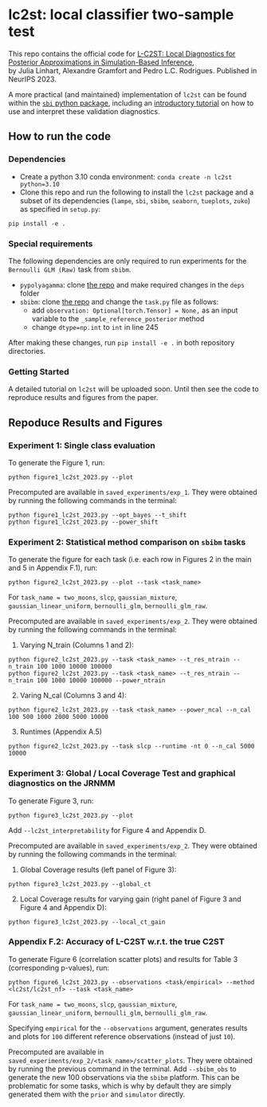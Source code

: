 # lc2st: local classifier two-sample test
This repo contains the official code for [L-C2ST: Local Diagnostics for Posterior Approximations in
Simulation-Based Inference](https://arxiv.org/abs/2306.03580),\
by Julia Linhart, Alexandre Gramfort and Pedro L.C. Rodrigues. Published in NeurIPS 2023.

A more practical (and maintained) implementation of `lc2st` can be found within the [`sbi` python package](https://github.com/sbi-dev/sbi), including an [introductory tutorial](https://github.com/sbi-dev/sbi/blob/main/tutorials/18_diagnostics_lc2st.ipynb) on how to use and interpret these validation diagnostics.


## How to run the code

### Dependencies
- Create a python 3.10 conda environment: `conda create -n lc2st python=3.10`
- Clone this repo and run the following to install the `lc2st` package and a subset of its dependencies (`lampe`, `sbi`, `sbibm`, `seaborn`, `tueplots`, `zuko`) as specified in `setup.py`:
```
pip install -e .
```

### Special requirements
The following dependencies are only required to run experiments for the `Bernoulli GLM (Raw)` task from `sbibm`.  
- `pypolyagamma`: clone [the repo](https://github.com/slinderman/pypolyagamma/tree/master) and make required changes in the `deps` folder
- `sbibm`: clone [the repo](https://github.com/sbi-benchmark/sbibm) and change the `task.py` file as follows:
  - add `observation: Optional[torch.Tensor] = None,` as an input variable to the `_sample_reference_posterior` method
  - change `dtype=np.int` to `int` in line 245

After making these changes, run `pip install -e .` in both repository directories.

### Getting Started 
A detailed tutorial on `lc2st` will be uploaded soon. Until then see the code to reproduce results and figures from the paper.

## Repoduce Results and Figures

### Experiment 1: Single class evaluation

To generate the Figure 1, run:
```
python figure1_lc2st_2023.py --plot
```

Precomputed are available in `saved_experiments/exp_1`. They were obtained by running the following commands in the terminal:
```
python figure1_lc2st_2023.py --opt_bayes --t_shift
python figure1_lc2st_2023.py --power_shift
```

### Experiment 2: Statistical method comparison on `sbibm` tasks
To generate the figure for each task (i.e. each row in Figures 2 in the main and 5 in Appendix F.1), run:
```
python figure2_lc2st_2023.py --plot --task <task_name>
```
For `task_name = two_moons`, `slcp`, `gaussian_mixture`, `gaussian_linear_uniform`, `bernoulli_glm`, `bernoulli_glm_raw`.

Precomputed are available in `saved_experiments/exp_2`. They were obtained by running the following commands in the terminal:

1. Varying N_train (Columns 1 and 2):
```
python figure2_lc2st_2023.py --task <task_name> --t_res_ntrain --n_train 100 1000 10000 100000
python figure2_lc2st_2023.py --task <task_name> --t_res_ntrain --n_train 100 1000 10000 100000 --power_ntrain
```

2. Varing N_cal (Columns 3 and 4):
```
python figure2_lc2st_2023.py --task <task_name> --power_ncal --n_cal 100 500 1000 2000 5000 10000
```

3. Runtimes (Appendix A.5)
```
python figure2_lc2st_2023.py --task slcp --runtime -nt 0 --n_cal 5000 10000
```

### Experiment 3: Global / Local Coverage Test and graphical diagnostics on the JRNMM
To generate Figure 3, run:
```
python figure3_lc2st_2023.py --plot
```
Add `--lc2st_interpretability` for Figure 4 and Appendix D.

Precomputed are available in `saved_experiments/exp_2`. They were obtained by running the following commands in the terminal:

1. Global Coverage results (left panel of Figure 3):
```
python figure3_lc2st_2023.py --global_ct
```

2. Local Coverage results for varying gain (right panel of Figure 3 and Figure 4 and Appendix D):
```
python figure3_lc2st_2023.py --local_ct_gain
```

### Appendix F.2: Accuracy of L-C2ST w.r.t. the true C2ST
To generate Figure 6 (correlation scatter plots) and results for Table 3 (corresponding p-values), run:
```
python figure6_lc2st_2023.py --observations <task/empirical> --method <lc2st/lc2st_nf> --task <task_name>
```
For `task_name = two_moons`, `slcp`, `gaussian_mixture`, `gaussian_linear_uniform`, `bernoulli_glm`, `bernoulli_glm_raw`.

Specifying `empirical` for the `--observations` argument, generates results and plots for `100` different reference observations (instead of just `10`).

Precomputed are available in `saved_experiments/exp_2/<task_name>/scatter_plots`. They were obtained by running the previous command in the terminal.
Add `--sbibm_obs` to generate the new 100 observations via the `sbibm` platform. This can be problematic for some tasks, which is why by default they are simply generated them with the `prior` and `simulator` directly.



